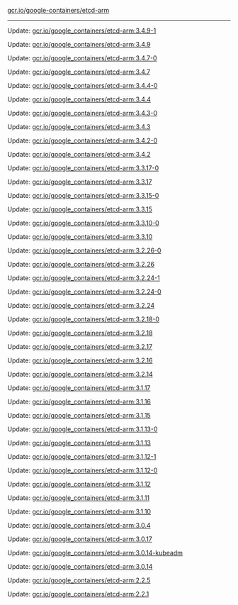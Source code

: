 [gcr.io/google-containers/etcd-arm](https://hub.docker.com/r/cruse/etcd-arm/tags/) 

----
Update: [gcr.io/google_containers/etcd-arm:3.4.9-1](https://hub.docker.com/r/cruse/etcd-arm/tags/)

Update: [gcr.io/google_containers/etcd-arm:3.4.9](https://hub.docker.com/r/cruse/etcd-arm/tags/)

Update: [gcr.io/google_containers/etcd-arm:3.4.7-0](https://hub.docker.com/r/cruse/etcd-arm/tags/)

Update: [gcr.io/google_containers/etcd-arm:3.4.7](https://hub.docker.com/r/cruse/etcd-arm/tags/)

Update: [gcr.io/google_containers/etcd-arm:3.4.4-0](https://hub.docker.com/r/cruse/etcd-arm/tags/)

Update: [gcr.io/google_containers/etcd-arm:3.4.4](https://hub.docker.com/r/cruse/etcd-arm/tags/)

Update: [gcr.io/google_containers/etcd-arm:3.4.3-0](https://hub.docker.com/r/cruse/etcd-arm/tags/)

Update: [gcr.io/google_containers/etcd-arm:3.4.3](https://hub.docker.com/r/cruse/etcd-arm/tags/)

Update: [gcr.io/google_containers/etcd-arm:3.4.2-0](https://hub.docker.com/r/cruse/etcd-arm/tags/)

Update: [gcr.io/google_containers/etcd-arm:3.4.2](https://hub.docker.com/r/cruse/etcd-arm/tags/)

Update: [gcr.io/google_containers/etcd-arm:3.3.17-0](https://hub.docker.com/r/cruse/etcd-arm/tags/)

Update: [gcr.io/google_containers/etcd-arm:3.3.17](https://hub.docker.com/r/cruse/etcd-arm/tags/)

Update: [gcr.io/google_containers/etcd-arm:3.3.15-0](https://hub.docker.com/r/cruse/etcd-arm/tags/)

Update: [gcr.io/google_containers/etcd-arm:3.3.15](https://hub.docker.com/r/cruse/etcd-arm/tags/)

Update: [gcr.io/google_containers/etcd-arm:3.3.10-0](https://hub.docker.com/r/cruse/etcd-arm/tags/)

Update: [gcr.io/google_containers/etcd-arm:3.3.10](https://hub.docker.com/r/cruse/etcd-arm/tags/)

Update: [gcr.io/google_containers/etcd-arm:3.2.26-0](https://hub.docker.com/r/cruse/etcd-arm/tags/)

Update: [gcr.io/google_containers/etcd-arm:3.2.26](https://hub.docker.com/r/cruse/etcd-arm/tags/)

Update: [gcr.io/google_containers/etcd-arm:3.2.24-1](https://hub.docker.com/r/cruse/etcd-arm/tags/)

Update: [gcr.io/google_containers/etcd-arm:3.2.24-0](https://hub.docker.com/r/cruse/etcd-arm/tags/)

Update: [gcr.io/google_containers/etcd-arm:3.2.24](https://hub.docker.com/r/cruse/etcd-arm/tags/)

Update: [gcr.io/google_containers/etcd-arm:3.2.18-0](https://hub.docker.com/r/cruse/etcd-arm/tags/)

Update: [gcr.io/google_containers/etcd-arm:3.2.18](https://hub.docker.com/r/cruse/etcd-arm/tags/)

Update: [gcr.io/google_containers/etcd-arm:3.2.17](https://hub.docker.com/r/cruse/etcd-arm/tags/)

Update: [gcr.io/google_containers/etcd-arm:3.2.16](https://hub.docker.com/r/cruse/etcd-arm/tags/)

Update: [gcr.io/google_containers/etcd-arm:3.2.14](https://hub.docker.com/r/cruse/etcd-arm/tags/)

Update: [gcr.io/google_containers/etcd-arm:3.1.17](https://hub.docker.com/r/cruse/etcd-arm/tags/)

Update: [gcr.io/google_containers/etcd-arm:3.1.16](https://hub.docker.com/r/cruse/etcd-arm/tags/)

Update: [gcr.io/google_containers/etcd-arm:3.1.15](https://hub.docker.com/r/cruse/etcd-arm/tags/)

Update: [gcr.io/google_containers/etcd-arm:3.1.13-0](https://hub.docker.com/r/cruse/etcd-arm/tags/)

Update: [gcr.io/google_containers/etcd-arm:3.1.13](https://hub.docker.com/r/cruse/etcd-arm/tags/)

Update: [gcr.io/google_containers/etcd-arm:3.1.12-1](https://hub.docker.com/r/cruse/etcd-arm/tags/)

Update: [gcr.io/google_containers/etcd-arm:3.1.12-0](https://hub.docker.com/r/cruse/etcd-arm/tags/)

Update: [gcr.io/google_containers/etcd-arm:3.1.12](https://hub.docker.com/r/cruse/etcd-arm/tags/)

Update: [gcr.io/google_containers/etcd-arm:3.1.11](https://hub.docker.com/r/cruse/etcd-arm/tags/)

Update: [gcr.io/google_containers/etcd-arm:3.1.10](https://hub.docker.com/r/cruse/etcd-arm/tags/)

Update: [gcr.io/google_containers/etcd-arm:3.0.4](https://hub.docker.com/r/cruse/etcd-arm/tags/)

Update: [gcr.io/google_containers/etcd-arm:3.0.17](https://hub.docker.com/r/cruse/etcd-arm/tags/)

Update: [gcr.io/google_containers/etcd-arm:3.0.14-kubeadm](https://hub.docker.com/r/cruse/etcd-arm/tags/)

Update: [gcr.io/google_containers/etcd-arm:3.0.14](https://hub.docker.com/r/cruse/etcd-arm/tags/)

Update: [gcr.io/google_containers/etcd-arm:2.2.5](https://hub.docker.com/r/cruse/etcd-arm/tags/)

Update: [gcr.io/google_containers/etcd-arm:2.2.1](https://hub.docker.com/r/cruse/etcd-arm/tags/)

